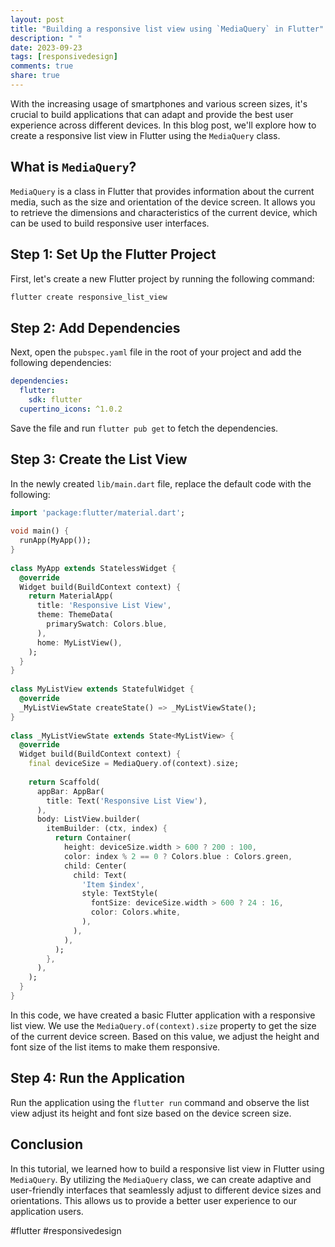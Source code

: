 ```yaml
---
layout: post
title: "Building a responsive list view using `MediaQuery` in Flutter"
description: " "
date: 2023-09-23
tags: [responsivedesign]
comments: true
share: true
---
```


With the increasing usage of smartphones and various screen sizes, it's crucial to build applications that can adapt and provide the best user experience across different devices. In this blog post, we'll explore how to create a responsive list view in Flutter using the `MediaQuery` class.

## What is `MediaQuery`?

`MediaQuery` is a class in Flutter that provides information about the current media, such as the size and orientation of the device screen. It allows you to retrieve the dimensions and characteristics of the current device, which can be used to build responsive user interfaces.

## Step 1: Set Up the Flutter Project

First, let's create a new Flutter project by running the following command:

```bash
flutter create responsive_list_view
```
## Step 2: Add Dependencies

Next, open the `pubspec.yaml` file in the root of your project and add the following dependencies:

```yaml
dependencies:
  flutter:
    sdk: flutter
  cupertino_icons: ^1.0.2
```

Save the file and run `flutter pub get` to fetch the dependencies.

## Step 3: Create the List View

In the newly created `lib/main.dart` file, replace the default code with the following:

```dart
import 'package:flutter/material.dart';
  
void main() {
  runApp(MyApp());
}
  
class MyApp extends StatelessWidget {
  @override
  Widget build(BuildContext context) {
    return MaterialApp(
      title: 'Responsive List View',
      theme: ThemeData(
        primarySwatch: Colors.blue,
      ),
      home: MyListView(),
    );
  }
}
  
class MyListView extends StatefulWidget {
  @override
  _MyListViewState createState() => _MyListViewState();
}
  
class _MyListViewState extends State<MyListView> {
  @override
  Widget build(BuildContext context) {
    final deviceSize = MediaQuery.of(context).size;
  
    return Scaffold(
      appBar: AppBar(
        title: Text('Responsive List View'),
      ),
      body: ListView.builder(
        itemBuilder: (ctx, index) {
          return Container(
            height: deviceSize.width > 600 ? 200 : 100,
            color: index % 2 == 0 ? Colors.blue : Colors.green,
            child: Center(
              child: Text(
                'Item $index',
                style: TextStyle(
                  fontSize: deviceSize.width > 600 ? 24 : 16,
                  color: Colors.white,
                ),
              ),
            ),
          );
        },
      ),
    );
  }
}
```
In this code, we have created a basic Flutter application with a responsive list view. We use the `MediaQuery.of(context).size` property to get the size of the current device screen. Based on this value, we adjust the height and font size of the list items to make them responsive.

## Step 4: Run the Application

Run the application using the `flutter run` command and observe the list view adjust its height and font size based on the device screen size.

## Conclusion

In this tutorial, we learned how to build a responsive list view in Flutter using `MediaQuery`. By utilizing the `MediaQuery` class, we can create adaptive and user-friendly interfaces that seamlessly adjust to different device sizes and orientations. This allows us to provide a better user experience to our application users.

#flutter #responsivedesign